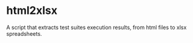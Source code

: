 # html2xlsx
A script that extracts test suites execution results, from html files to xlsx spreadsheets.
